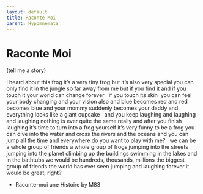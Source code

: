 ```yaml
---
layout: default
title: Raconte Moi
parent: Hypomnemata
---
```

# Raconte Moi

(tell me a story)

i heard about this frog it’s a very tiny frog but it’s also very special you can only find it in the jungle so far away from me but if you find it and if you touch it your world can change forever   if you touch its skin  you can feel your body changing and your vision also and blue becomes red and red becomes blue and your mommy suddenly becomes your daddy and everything looks like a giant cupcake   and you keep laughing and laughing and laughing nothing is ever quite the same really and after you finish laughing it’s time to turn into a frog yourself it’s very funny to be a frog you can dive into the water and cross the rivers and the oceans and you can jump all the time and everywhere do you want to play with me?   we can be a whole group of friends a whole group of frogs jumping into the streets jumping into the planet climbing up the buildings swimming in the lakes and in the bathtubs we would be hundreds, thousands, millions the biggest group of friends the world has ever seen jumping and laughing forever it would be great, right?

- Raconte-moi une Histoire by M83